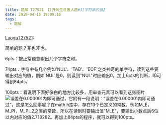 ```yaml
---
title: 题解 T27521 【[开昕生日愚人题#3]字符串的值】
date: 2018-04-16 19:09:16
tags: 
  - 题解
---
```

[LuoguT27521](https://www.luogu.org/problemnew/show/T27521):

简单的题？非也非也。

6pts：按正常题意输出几个字符之和。

74pts：字符中有几个例如'NUL'、'TAB'、'EOF'之类神奇的单字符，读到这些要输出对应的值，例如'NUL'是0，则读到"NUL"时应输出0。加上6pts的判断，即可得到84pts。

100pts：看说明下面好像白的地方比较多，用审查元素可以看到这张图片![误差在0.000001内即可通过](https://cdn.luogu.org/upload/pic/17460.png)，它附有一段说明：“误差在0.000001内即可通过”，这是怎么回事呢？在math.h库中，存在13个已定义的常数，例如M_E，M_PI，M_PI_2之类的常数，所以在读到时要输出值"M_E"，要输出小数点后6位以内对应的值2.718282。再加上84pts的程序，就可以得到100pts。